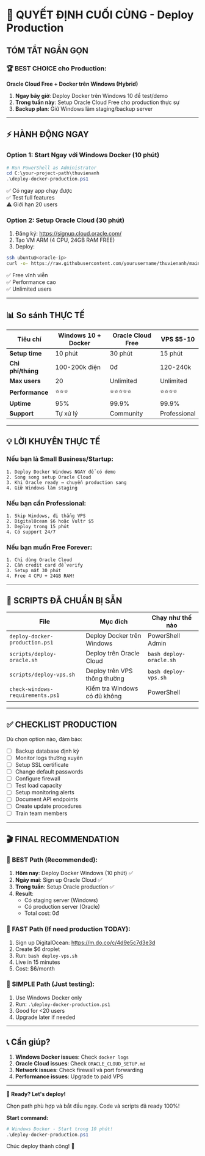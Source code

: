 # 🎯 QUYẾT ĐỊNH CUỐI CÙNG - Deploy Production

## TÓM TẮT NGẮN GỌN

### 🏆 BEST CHOICE cho Production:
**Oracle Cloud Free + Docker trên Windows (Hybrid)**

1. **Ngay bây giờ**: Deploy Docker trên Windows 10 để test/demo
2. **Trong tuần này**: Setup Oracle Cloud Free cho production thực sự
3. **Backup plan**: Giữ Windows làm staging/backup server

---

## ⚡ HÀNH ĐỘNG NGAY

### Option 1: Start Ngay với Windows Docker (10 phút)
```powershell
# Run PowerShell as Administrator
cd C:\your-project-path\thuvienanh
.\deploy-docker-production.ps1
```
✅ Có ngay app chạy được  
✅ Test full features  
⚠️ Giới hạn 20 users  

### Option 2: Setup Oracle Cloud (30 phút)
1. Đăng ký: https://signup.cloud.oracle.com/
2. Tạo VM ARM (4 CPU, 24GB RAM FREE)
3. Deploy:
```bash
ssh ubuntu@<oracle-ip>
curl -o- https://raw.githubusercontent.com/yourusername/thuvienanh/main/scripts/deploy-oracle.sh | bash
```
✅ Free vĩnh viễn  
✅ Performance cao  
✅ Unlimited users  

---

## 📊 So sánh THỰC TẾ

| Tiêu chí | Windows 10 + Docker | Oracle Cloud Free | VPS $5-10 |
|----------|-------------------|------------------|-----------|
| **Setup time** | 10 phút | 30 phút | 15 phút |
| **Chi phí/tháng** | 100-200k điện | 0đ | 120-240k |
| **Max users** | 20 | Unlimited | Unlimited |
| **Performance** | ⭐⭐⭐ | ⭐⭐⭐⭐⭐ | ⭐⭐⭐⭐ |
| **Uptime** | 95% | 99.9% | 99.9% |
| **Support** | Tự xử lý | Community | Professional |

---

## 💡 LỜI KHUYÊN THỰC TẾ

### Nếu bạn là Small Business/Startup:
```
1. Deploy Docker Windows NGAY để có demo
2. Song song setup Oracle Cloud 
3. Khi Oracle ready → chuyển production sang
4. Giữ Windows làm staging
```

### Nếu bạn cần Professional:
```
1. Skip Windows, đi thẳng VPS
2. DigitalOcean $6 hoặc Vultr $5
3. Deploy trong 15 phút
4. Có support 24/7
```

### Nếu bạn muốn Free Forever:
```
1. Chỉ dùng Oracle Cloud
2. Cần credit card để verify
3. Setup mất 30 phút
4. Free 4 CPU + 24GB RAM!
```

---

## 🚀 SCRIPTS ĐÃ CHUẨN BỊ SẴN

| File | Mục đích | Chạy như thế nào |
|------|----------|------------------|
| `deploy-docker-production.ps1` | Deploy Docker trên Windows | PowerShell Admin |
| `scripts/deploy-oracle.sh` | Deploy trên Oracle Cloud | `bash deploy-oracle.sh` |
| `scripts/deploy-vps.sh` | Deploy trên VPS thông thường | `bash deploy-vps.sh` |
| `check-windows-requirements.ps1` | Kiểm tra Windows có đủ không | PowerShell |

---

## ✅ CHECKLIST PRODUCTION

Dù chọn option nào, đảm bảo:

- [ ] Backup database định kỳ
- [ ] Monitor logs thường xuyên  
- [ ] Setup SSL certificate
- [ ] Change default passwords
- [ ] Configure firewall
- [ ] Test load capacity
- [ ] Setup monitoring alerts
- [ ] Document API endpoints
- [ ] Create update procedures
- [ ] Train team members

---

## 🎬 FINAL RECOMMENDATION

### 🥇 BEST Path (Recommended):
1. **Hôm nay**: Deploy Docker Windows (10 phút) ✅
2. **Ngày mai**: Sign up Oracle Cloud ✅
3. **Trong tuần**: Setup Oracle production ✅
4. **Result**: 
   - Có staging server (Windows)
   - Có production server (Oracle)
   - Total cost: 0đ

### 🥈 FAST Path (If need production TODAY):
1. Sign up DigitalOcean: https://m.do.co/c/4d9e5c7d3e3d
2. Create $6 droplet
3. Run: `bash deploy-vps.sh`
4. Live in 15 minutes
5. Cost: $6/month

### 🥉 SIMPLE Path (Just testing):
1. Use Windows Docker only
2. Run: `.\deploy-docker-production.ps1`
3. Good for <20 users
4. Upgrade later if needed

---

## 📞 Cần giúp?

1. **Windows Docker issues**: Check `docker logs`
2. **Oracle Cloud issues**: Check `ORACLE_CLOUD_SETUP.md`
3. **Network issues**: Check firewall và port forwarding
4. **Performance issues**: Upgrade to paid VPS

---

**🚀 Ready? Let's deploy!**

Chọn path phù hợp và bắt đầu ngay. Code và scripts đã ready 100%!

**Start command:**
```powershell
# Windows Docker - Start trong 10 phút!
.\deploy-docker-production.ps1
```

Chúc deploy thành công! 🎉
